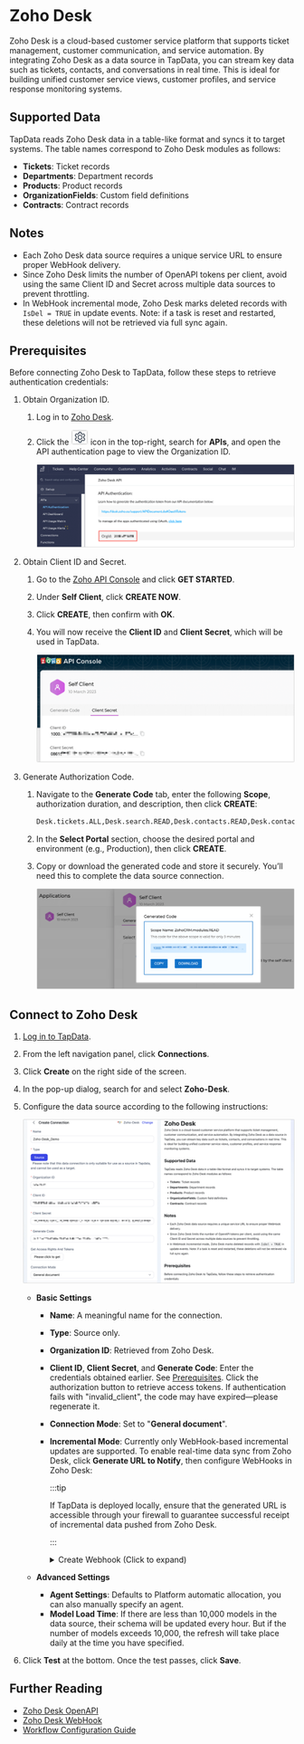 # Zoho Desk



Zoho Desk is a cloud-based customer service platform that supports ticket management, customer communication, and service automation. By integrating Zoho Desk as a data source in TapData, you can stream key data such as tickets, contacts, and conversations in real time. This is ideal for building unified customer service views, customer profiles, and service response monitoring systems.

## Supported Data

TapData reads Zoho Desk data in a table-like format and syncs it to target systems. The table names correspond to Zoho Desk modules as follows:

- **Tickets**: Ticket records
- **Departments**: Department records
- **Products**: Product records
- **OrganizationFields**: Custom field definitions
- **Contracts**: Contract records

## Notes

- Each Zoho Desk data source requires a unique service URL to ensure proper WebHook delivery.
- Since Zoho Desk limits the number of OpenAPI tokens per client, avoid using the same Client ID and Secret across multiple data sources to prevent throttling.
- In WebHook incremental mode, Zoho Desk marks deleted records with `IsDel = TRUE` in update events. Note: if a task is reset and restarted, these deletions will not be retrieved via full sync again.

## Prerequisites

Before connecting Zoho Desk to TapData, follow these steps to retrieve authentication credentials:

1. Obtain Organization ID.

   1. Log in to [Zoho Desk](https://www.zoho.com/).

   2. Click the ![settings](../../images/setting_icon.png) icon in the top-right, search for **APIs**, and open the API authentication page to view the Organization ID.

      ![Obtain Org ID](../../images/zoho_desk_org_id.png)

2. Obtain Client ID and Secret.

   1. Go to the [Zoho API Console](https://api-console.zoho.com/) and click **GET STARTED**.

   2. Under **Self Client**, click **CREATE NOW**.

   3. Click **CREATE**, then confirm with **OK**.

   4. You will now receive the **Client ID** and **Client Secret**, which will be used in TapData.

      ![Get Credentials](../../images/obtain_zoho_secret.png)

3. Generate Authorization Code.

   1. Navigate to the **Generate Code** tab, enter the following **Scope**, authorization duration, and description, then click **CREATE**:

      ```bash
      Desk.tickets.ALL,Desk.search.READ,Desk.contacts.READ,Desk.contacts.WRITE,Desk.contacts.UPDATE,Desk.contacts.CREATE,Desk.tasks.ALL,Desk.basic.READ,Desk.basic.CREATE,Desk.settings.ALL,Desk.events.ALL,Desk.articles.READ,Desk.articles.CREATE,Desk.articles.UPDATE,Desk.articles.DELETE
      ```

   2. In the **Select Portal** section, choose the desired portal and environment (e.g., Production), then click **CREATE**.

   3. Copy or download the generated code and store it securely. You’ll need this to complete the data source connection.

      ![Download Code](../../images/obtain_zoho_code.png)

## Connect to Zoho Desk

1. [Log in to TapData](../../user-guide/log-in.md).

2. From the left navigation panel, click **Connections**.

3. Click **Create** on the right side of the screen.

4. In the pop-up dialog, search for and select **Zoho-Desk**.

5. Configure the data source according to the following instructions:

   ![Zoho Desk Connection Settings](../../images/connect_zoho_desk.png)

   - **Basic Settings**

     - **Name**: A meaningful name for the connection.

     - **Type**: Source only.

     - **Organization ID**: Retrieved from Zoho Desk.

     - **Client ID**, **Client Secret**, and **Generate Code**: Enter the credentials obtained earlier. See [Prerequisites](#prerequisites).
        Click the authorization button to retrieve access tokens. If authentication fails with "invalid_client", the code may have expired—please regenerate it.

     - **Connection Mode**: Set to "**General document**".

     - **Incremental Mode**: Currently only WebHook-based incremental updates are supported.
        To enable real-time data sync from Zoho Desk, click **Generate URL to Notify**, then configure WebHooks in Zoho Desk:

       :::tip
       
       If TapData is deployed locally, ensure that the generated URL is accessible through your firewall to guarantee successful receipt of incremental data pushed from Zoho Desk.
       
       :::
       
       
       
       <details>
              <summary>Create Webhook (Click to expand) </summary>
       
       1. In [Zoho Desk](https://www.zoho.com/), click the ![settings](../../images/setting_icon.png) icon in the top-right.
       
       2. Search for **Webhooks** and go to the configuration page. Click **New Webhook**.
       
       3. Complete the following fields and click **Test Run**, then **Save**:
       
          ![Create WebHook](../../images/create_zoho_desk_webhook.png)
       
          - **Name**: A descriptive label for this WebHook.
          - **URL to notify**: Paste the generated URL from TapData.
          - **Choose Event**: Select the events to be tracked. For supported events and examples, see [Events Supported](https://desk.zoho.com/support/WebhookDocument.do#EventsSupported).   
       
          :::tip
       
          Alternatively, you can also [configure the WebHook via workflow rules](https://integratetax.zohodesk.com/portal/en/kb/articles/webhooks).
       
          :::
       
       </details>

   - **Advanced Settings**

     - **Agent Settings**: Defaults to Platform automatic allocation, you can also manually specify an agent.
     - **Model Load Time**: If there are less than 10,000 models in the data source, their schema will be updated every hour. But if the number of models exceeds 10,000, the refresh will take place daily at the time you have specified.

6. Click **Test** at the bottom. Once the test passes, click **Save**.

## Further Reading

- [Zoho Desk OpenAPI](https://desk.zoho.com/DeskAPIDocument#Introduction)
- [Zoho Desk WebHook](https://desk.zoho.com/DeskAPIDocument#Webhook)
- [Workflow Configuration Guide](https://help.zoho.com/portal/en/kb/desk/automation/workflows/articles/workflow-automations)




​         